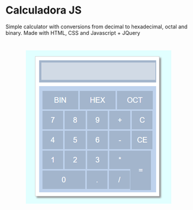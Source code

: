 # Calculadora JS
<p>Simple calculator with conversions from decimal to hexadecimal, octal and binary. Made with HTML, CSS and Javascript + JQuery</p>
<h1 align="center">
    <img alt="Calculator" title="Calculator" src=".github/calculator.png" />
</h1>
